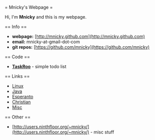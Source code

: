 = Mnicky's Webpage =

Hi, I'm **Mnicky** and this is my webpage.

== Info ==

* **webpage:** [http://mnicky.github.com](http://mnicky.github.com)
* **email:** mnicky-at-gmail-dot-com
* **git repos:** [https://github.com/mnicky](https://github.com/mnicky)

== Code ==

* **[TaskRoo](https://github.com/mnicky/taskroo)** - simple todo list

== Links ==

* [Linux](/links/linux.html)
* [Java](/links/java.html)
* [Esperanto](/links/esperanto.html)
* [Christian](/links/christian.html)
* [Misc](/links/misc.html)

== Other ==

* [http://users.ninthfloor.org/~mnicky/](http://users.ninthfloor.org/~mnicky/) - misc stuff

